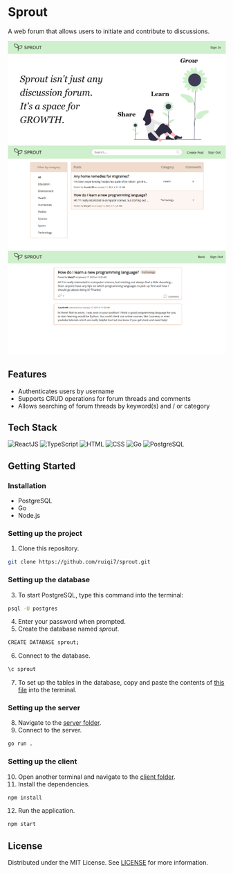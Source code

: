 # Sprout

A web forum that allows users to initiate and contribute to discussions.

![Home](ui/Home.png)
![Forum](ui/Forum.png)
![Post](ui/Post.png)

## Features

* Authenticates users by username
* Supports CRUD operations for forum threads and comments
* Allows searching of forum threads by keyword(s) and / or category

## Tech Stack

<img src="https://img.shields.io/badge/-ReactJS-61DAFB?style=for-the-badge&logo=react&logoColor=white" alt="ReactJS"/>

<img src="https://img.shields.io/badge/-TypeScript-3178C6?style=for-the-badge&logo=typescript&logoColor=white" alt="TypeScript"/>

<img src="https://img.shields.io/badge/-HTML-E34F26?style=for-the-badge&logo=html5&logoColor=white" alt="HTML"/>

<img src="https://img.shields.io/badge/-CSS-1572B6?style=for-the-badge&logo=css3&logoColor=white" alt="CSS"/>

<img src="https://img.shields.io/badge/-Go-00ADD8?style=for-the-badge&logo=go&logoColor=white" alt="Go"/>

<img src="https://img.shields.io/badge/-PostgreSQL-4169E1?style=for-the-badge&logo=postgresql&logoColor=white" alt="PostgreSQL"/>

## Getting Started

### Installation

* PostgreSQL
* Go
* Node.js

### Setting up the project

1. Clone this repository.
```bash
git clone https://github.com/ruiqi7/sprout.git
```

### Setting up the database

3. To start PostgreSQL, type this command into the terminal:
```bash
psql -U postgres
```
4. Enter your password when prompted.
5. Create the database named _sprout_.
```bash
CREATE DATABASE sprout;
```
6. Connect to the database.
```bash
\c sprout
```
7. To set up the tables in the database, copy and paste the contents of [this file](https://github.com/ruiqi7/sprout/blob/main/server/database/tables.sql) into the terminal.

### Setting up the server

8. Navigate to the [server folder](https://github.com/ruiqi7/sprout/tree/main/server).
9. Connect to the server.
```bash
go run .
```

### Setting up the client

10. Open another terminal and navigate to the [client folder](https://github.com/ruiqi7/sprout/tree/main/client).
11. Install the dependencies.
```bash
npm install
```
12. Run the application. 
```bash
npm start
```

## License

Distributed under the MIT License. See [LICENSE](https://github.com/ruiqi7/sprout/blob/main/LICENSE) for more information.
